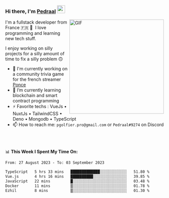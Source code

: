 ### Hi there, I'm <a href="https://pedraal.dev" target="_blank">Pedraal</a> <img src="https://media.giphy.com/media/hvRJCLFzcasrR4ia7z/giphy.gif" width="25px">
<img align="right" alt="GIF" src="https://pedraal.dev/avatar.png" width="300" height="300" />

I'm a fullstack developer from France 🇫🇷 🥖 &nbsp;I love programming and learning new
tech stuff.

I enjoy working on silly projects for a silly amount of time to fix a silly problem 🙃

- 🔭  I'm currently working on a community trivia game for the french streamer <a href="https://twitch.tv/ponce" target="_blank">Ponce</a>
- 🌱 I’m currently learning blockchain and smart contract programming
- ⚡ Favorite techs : VueJs &bull; NuxtJs &bull; TailwindCSS &bull; Deno &bull; Mongodb &bull; TypeScript
- 📫 How to reach me: `pgolfier.pro@gmail.com` or `Pedraal#9274` on Discord

<br>
<br>

📊 **This Week I Spent My Time On:**
<!--START_SECTION:waka-->

```txt
From: 27 August 2023 - To: 03 September 2023

TypeScript   5 hrs 33 mins   █████████████░░░░░░░░░░░░   51.80 %
Vue.js       4 hrs 16 mins   ██████████░░░░░░░░░░░░░░░   39.85 %
JavaScript   22 mins         █░░░░░░░░░░░░░░░░░░░░░░░░   03.48 %
Docker       11 mins         ▒░░░░░░░░░░░░░░░░░░░░░░░░   01.78 %
Ezhil        8 mins          ▒░░░░░░░░░░░░░░░░░░░░░░░░   01.30 %
```

<!--END_SECTION:waka-->
